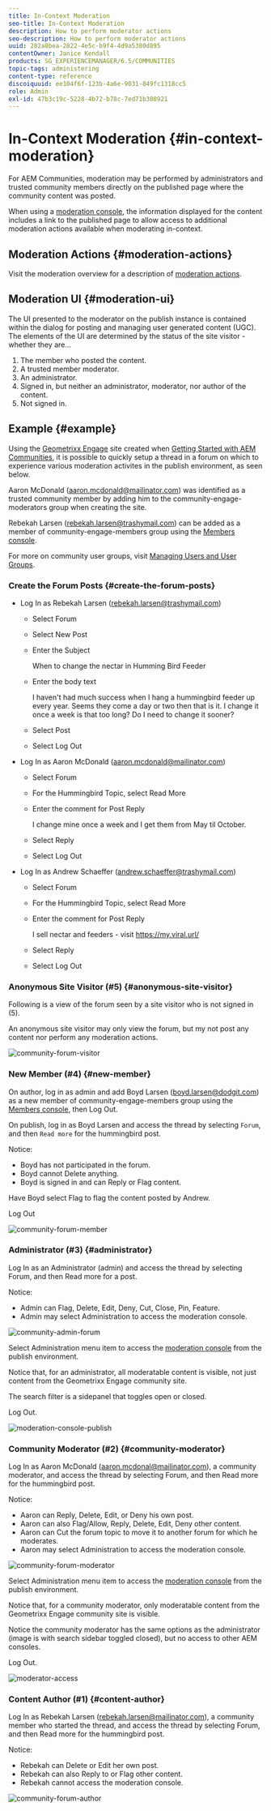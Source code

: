 ```yaml
---
title: In-Context Moderation
seo-title: In-Context Moderation
description: How to perform moderator actions
seo-description: How to perform moderator actions
uuid: 282a8bea-2822-4e5c-b9f4-4d9a5380d895
contentOwner: Janice Kendall
products: SG_EXPERIENCEMANAGER/6.5/COMMUNITIES
topic-tags: administering
content-type: reference
discoiquuid: ee104f6f-123b-4a6e-9031-849fc1318cc5
role: Admin
exl-id: 47b3c19c-5228-4b72-b78c-7ed71b308921
---
```

# In-Context Moderation {#in-context-moderation}

For AEM Communities, moderation may be performed by administrators and trusted community members directly on the published page where the community content was posted.

When using a [moderation console](moderation.md), the information displayed for the content includes a link to the published page to allow access to additional moderation actions available when moderating in-context.

## Moderation Actions {#moderation-actions}

Visit the moderation overview for a description of [moderation actions](moderate-ugc.md#moderation-actions).

## Moderation UI {#moderation-ui}

The UI presented to the moderator on the publish instance is contained within the dialog for posting and managing user generated content (UGC). The elements of the UI are determined by the status of the site visitor - whether they are...

1. The member who posted the content.
1. A trusted member moderator.
1. An administrator.
1. Signed in, but neither an administrator, moderator, nor author of the content.
1. Not signed in.

## Example {#example}

Using the [Geometrixx Engage](http://localhost:4503/content/sites/engage/en.html) site created when [Getting Started with AEM Communities](getting-started.md), it is possible to quickly setup a thread in a forum on which to experience various moderation activites in the publish environment, as seen below.

Aaron McDonald (aaron.mcdonald@mailinator.com) was identified as a trusted community member by adding him to the community-engage-moderators group when creating the site.

Rebekah Larsen (rebekah.larsen@trashymail.com) can be added as a member of community-engage-members group using the [Members console](members.md).

For more on community user groups, visit [Managing Users and User Groups](users.md).

### Create the Forum Posts {#create-the-forum-posts}

* Log In as Rebekah Larsen (rebekah.larsen@trashymail.com)

  * Select Forum
  * Select New Post
  * Enter the Subject

    When to change the nectar in Humming Bird Feeder

  * Enter the body text

    I haven't had much success when I hang a hummingbird feeder up every year. Seems they come a day or two then that is it. I change it once a week is that too long? Do I need to change it sooner?

  * Select Post
  * Select Log Out

* Log In as Aaron McDonald (aaron.mcdonald@mailinator.com)

  * Select Forum
  * For the Hummingbird Topic, select Read More
  * Enter the comment for Post Reply

    I change mine once a week and I get them from May til October.

  * Select Reply
  * Select Log Out

* Log In as Andrew Schaeffer (andrew.schaeffer@trashymail.com)

  * Select Forum
  * For the Hummingbird Topic, select Read More
  * Enter the comment for Post Reply

    I sell nectar and feeders - visit https://my.viral.url/

  * Select Reply
  * Select Log Out

### Anonymous Site Visitor (#5) {#anonymous-site-visitor}

Following is a view of the forum seen by a site visitor who is not signed in (5).

An anonymous site visitor may only view the forum, but my not post any content nor perform any moderation actions.

![community-forum-visitor](assets/community-forum-visitor.png)

### New Member (#4) {#new-member}

On author, log in as admin and add Boyd Larsen (boyd.larsen@dodgit.com) as a new member of community-engage-members group using the [Members console](members.md), then Log Out.

On publish, log in as Boyd Larsen and access the thread by selecting `Forum`, and then `Read more` for the hummingbird post.

Notice:

* Boyd has not participated in the forum.
* Boyd cannot Delete anything.
* Boyd is signed in and can Reply or Flag content.

Have Boyd select Flag to flag the content posted by Andrew.

Log Out

![community-forum-member](assets/community-forum-member.png)

### Administrator (#3) {#administrator}

Log In as an Administrator (admin) and access the thread by selecting Forum, and then Read more for a post.

Notice:

* Admin can Flag, Delete, Edit, Deny, Cut, Close, Pin, Feature.
* Admin may select Administration to access the moderation console.

![community-admin-forum](assets/community-admin-forum.png)

Select Administration menu item to access the [moderation console](moderation.md) from the publish environment.

Notice that, for an administrator, all moderatable content is visible, not just content from the Geometrixx Engage community site.

The search filter is a sidepanel that toggles open or closed.

Log Out.

![moderation-console-publish](assets/moderation-console-publish.png)

### Community Moderator (#2) {#community-moderator}

Log In as Aaron McDonald (aaron.mcdonal@mailinator.com), a community moderator, and access the thread by selecting Forum, and then Read more for the hummingbird post.

Notice:

* Aaron can Reply, Delete, Edit, or Deny his own post.
* Aaron can also Flag/Allow, Reply, Delete, Edit, Deny other content.
* Aaron can Cut the forum topic to move it to another forum for which he moderates.
* Aaron may select Administration to access the moderation console.

![community-forum-moderator](assets/community-forum-moderator.png)

Select Administration menu item to access the [moderation console](moderation.md) from the publish environment.

Notice that, for a community moderator, only moderatable content from the Geometrixx Engage community site is visible.

Notice the community moderator has the same options as the administrator (image is with search sidebar toggled closed), but no access to other AEM consoles.

Log Out.

![moderator-access](assets/moderator-access.png)

### Content Author (#1) {#content-author}

Log In as Rebekah Larsen (rebekah.larsen@mailinator.com), a community member who started the thread, and access the thread by selecting Forum, and then Read more for the hummingbird post.

Notice:

* Rebekah can Delete or Edit her own post.
* Rebekah can also Reply to or Flag other content.
* Rebekah cannot access the moderation console.

![community-forum-author](assets/community-forum-author.png)
